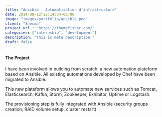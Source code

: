 ```yaml
---
title: "Ansible - Automatisation d'infrastructure"
date: 2014-08-12T12:14:34+06:00
image: "images/portfolio/ansible.png"
client: "Snecma"
project_url : "https://themefisher.com/"
categories: ["internship", "development"]
description: "This is meta description."
draft: false
---
```


#### The Project

I have been involved in building from scratch, a new automation plateform based on Ansible. All existing automations developed by Chef have been migrated to Ansible.

This new plateform allows you to automate new services such as Tomcat, Elasticsearch, Kafka, Storm, Zookeeper, Exhibitor, Uptime or Logstash.

The provisioning step is fully integrated with Ansible (security groups creation, RAID volume setup, cluster restart)
